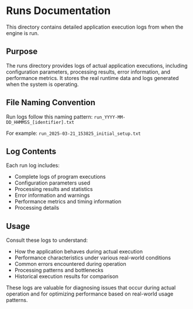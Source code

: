 # Runs Documentation

This directory contains detailed application execution logs from when the engine is run.

## Purpose

The runs directory provides logs of actual application executions, including configuration parameters, processing results, error information, and performance metrics. It stores the real runtime data and logs generated when the system is operating.

## File Naming Convention

Run logs follow this naming pattern: `run_YYYY-MM-DD_HHMMSS_[identifier].txt`

For example: `run_2025-03-21_153825_initial_setup.txt`

## Log Contents

Each run log includes:

- Complete logs of program executions
- Configuration parameters used
- Processing results and statistics
- Error information and warnings
- Performance metrics and timing information
- Processing details

## Usage

Consult these logs to understand:

- How the application behaves during actual execution
- Performance characteristics under various real-world conditions
- Common errors encountered during operation
- Processing patterns and bottlenecks
- Historical execution results for comparison

These logs are valuable for diagnosing issues that occur during actual operation and for optimizing performance based on real-world usage patterns.